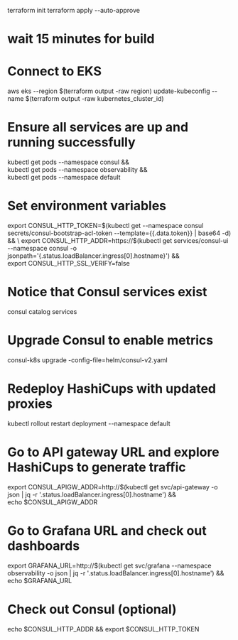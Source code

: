 terraform init
terraform apply --auto-approve
# wait 15 minutes for build

# Connect to EKS
aws eks --region $(terraform output -raw region) update-kubeconfig --name $(terraform output -raw kubernetes_cluster_id)

# Ensure all services are up and running successfully
kubectl get pods --namespace consul && \
kubectl get pods --namespace observability && \
kubectl get pods --namespace default

# Set environment variables
export CONSUL_HTTP_TOKEN=$(kubectl get --namespace consul secrets/consul-bootstrap-acl-token --template={{.data.token}} | base64 -d) && \
export CONSUL_HTTP_ADDR=https://$(kubectl get services/consul-ui --namespace consul -o jsonpath='{.status.loadBalancer.ingress[0].hostname}') && \
export CONSUL_HTTP_SSL_VERIFY=false

# Notice that Consul services exist
consul catalog services

# Upgrade Consul to enable metrics
consul-k8s upgrade -config-file=helm/consul-v2.yaml

# Redeploy HashiCups with updated proxies
kubectl rollout restart deployment --namespace default

# Go to API gateway URL and explore HashiCups to generate traffic
export CONSUL_APIGW_ADDR=http://$(kubectl get svc/api-gateway -o json | jq -r '.status.loadBalancer.ingress[0].hostname') && \
echo $CONSUL_APIGW_ADDR

# Go to Grafana URL and check out dashboards
export GRAFANA_URL=http://$(kubectl get svc/grafana --namespace observability -o json | jq -r '.status.loadBalancer.ingress[0].hostname') && \
echo $GRAFANA_URL

# Check out Consul (optional)
echo $CONSUL_HTTP_ADDR && export $CONSUL_HTTP_TOKEN